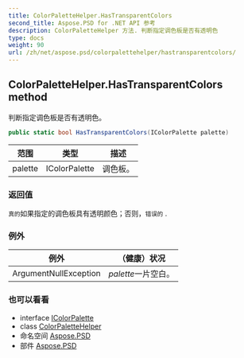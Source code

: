 ```yaml
---
title: ColorPaletteHelper.HasTransparentColors
second_title: Aspose.PSD for .NET API 参考
description: ColorPaletteHelper 方法. 判断指定调色板是否有透明色
type: docs
weight: 90
url: /zh/net/aspose.psd/colorpalettehelper/hastransparentcolors/
---
```

## ColorPaletteHelper.HasTransparentColors method

判断指定调色板是否有透明色。

```csharp
public static bool HasTransparentColors(IColorPalette palette)
```

| 范围 | 类型 | 描述 |
| --- | --- | --- |
| palette | IColorPalette | 调色板。 |

### 返回值

`真的`如果指定的调色板具有透明颜色；否则，`错误的` .

### 例外

| 例外 | （健康）状况 |
| --- | --- |
| ArgumentNullException | *palette*一片空白。 |

### 也可以看看

* interface [IColorPalette](../../icolorpalette/)
* class [ColorPaletteHelper](../)
* 命名空间 [Aspose.PSD](../../colorpalettehelper/)
* 部件 [Aspose.PSD](../../../)


